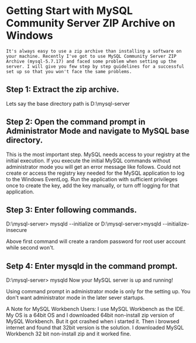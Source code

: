 # Getting Start with MySQL Community Server ZIP Archive on Windows
    It's always easy to use a zip archive than installing a software on your machine. Recently I've got to use MySQL Community Server ZIP Archive (mysql-5.7.17) and faced some problem when setting up the server. I will give you few step by step guidelines for a successful set up so that you won't face the same problems.

## **Step 1**: Extract the zip archive.
Lets say the base directory path is D:\mysql-server

## **Step 2**: Open the command prompt in Administrator Mode and navigate to MySQL base directory.
This is the most important step. MySQL needs access to your registry at the initial execution. If you execute the initial MySQL commands without administrator mode you will get an error message like follows.
Could not create or access the registry key needed for the MySQL application
to log to the Windows EventLog. Run the application with sufficient
privileges once to create the key, add the key manually, or turn off
logging for that application.

## **Step 3**: Enter following commands.
D:\mysql-server> mysqld --initialize
or
D:\mysql-server>mysqld --initialize-insecure

Above first command will create a random password for root user account while second won't.

## **Setp 4**: Enter mysqld in the command prompt.
D:\mysql-server> mysqld
Now your MySQL server is up and running!

Using command prompt in administrator mode is only for the setting up. You don't want administrator mode in the later sever startups.

A Note for MySQL Workbench Users:
I use MySQL Workbench as the IDE. My OS is a 64bit OS and I downloaded 64bit non-install zip version of MySQL Workbench. But it got crashed when i started it. Then i browsed internet and found that 32bit version is the solution. I downloaded MySQL Workbench 32 bit non-install zip and it worked fine.
